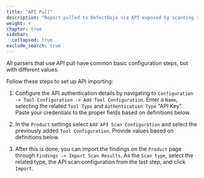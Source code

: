```yaml
---
title: "API Pull"
description: "Report pulled to DefectDojo via API exposed by scanning service"
weight: 4
chapter: true
sidebar:
  collapsed: true
exclude_search: true
---
```

All parsers that use API pull have common basic configuration steps, but with different values.

Follow these steps to set up API importing:

1.  Configure the API authentication details by navigating to
    `Configuration -> Tool Configuration -> Add Tool Configuration`. Enter a `Name`,
    selecting the related `Tool Type` and `Authentication Type` "API Key". Paste your credentials
    to the proper fields based on definitions below.

2.  In the `Product` settings select `Add API Scan Configuration` and select the
    previously added `Tool Configuration`. Provide values based on definitions below.

3.  After this is done, you can import the findings on the `Product` page through
    `Findings -> Import Scan Results`. As the `Scan type`, select the related type,
    the API scan configuration from the last step, and click `Import`.
